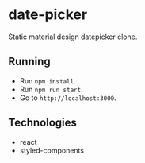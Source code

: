 # date-picker
Static material design datepicker clone.<br/>

## Running
- Run `npm install`.
- Run `npm run start`.
- Go to `http://localhost:3000`.

## Technologies 
* react
* styled-components
